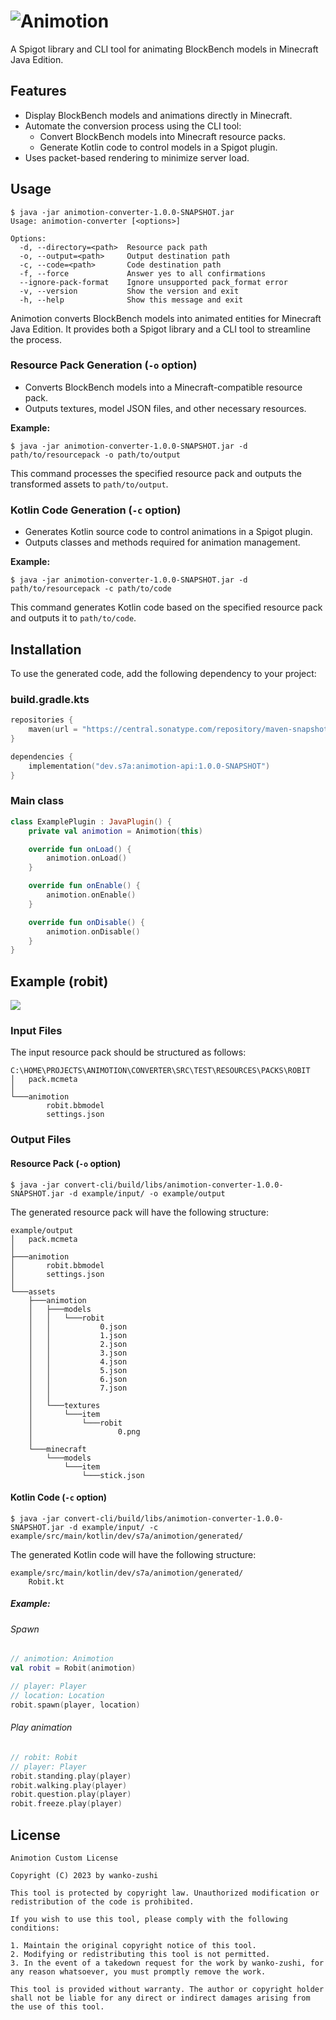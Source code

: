 # ![Animotion](assets/banner.png)

A Spigot library and CLI tool for animating BlockBench models in Minecraft Java Edition.

## Features

- Display BlockBench models and animations directly in Minecraft.
- Automate the conversion process using the CLI tool:
    - Convert BlockBench models into Minecraft resource packs.
    - Generate Kotlin code to control models in a Spigot plugin.
- Uses packet-based rendering to minimize server load.

## Usage

```shell
$ java -jar animotion-converter-1.0.0-SNAPSHOT.jar
Usage: animotion-converter [<options>]

Options:
  -d, --directory=<path>  Resource pack path
  -o, --output=<path>     Output destination path
  -c, --code=<path>       Code destination path
  -f, --force             Answer yes to all confirmations
  --ignore-pack-format    Ignore unsupported pack_format error
  -v, --version           Show the version and exit
  -h, --help              Show this message and exit
```

Animotion converts BlockBench models into animated entities for Minecraft Java Edition. It provides both a Spigot library and a CLI tool to streamline the process.

### Resource Pack Generation (`-o` option)

- Converts BlockBench models into a Minecraft-compatible resource pack.
- Outputs textures, model JSON files, and other necessary resources.

**Example:**

```shell
$ java -jar animotion-converter-1.0.0-SNAPSHOT.jar -d path/to/resourcepack -o path/to/output
```

This command processes the specified resource pack and outputs the transformed assets to `path/to/output`.

### Kotlin Code Generation (`-c` option)

- Generates Kotlin source code to control animations in a Spigot plugin.
- Outputs classes and methods required for animation management.

**Example:**

```shell
$ java -jar animotion-converter-1.0.0-SNAPSHOT.jar -d path/to/resourcepack -c path/to/code
```

This command generates Kotlin code based on the specified resource pack and outputs it to `path/to/code`.

## Installation

To use the generated code, add the following dependency to your project:

### build.gradle.kts

```kotlin
repositories {
    maven(url = "https://central.sonatype.com/repository/maven-snapshots/")
}

dependencies {
    implementation("dev.s7a:animotion-api:1.0.0-SNAPSHOT")
}
```

### Main class

```kotlin
class ExamplePlugin : JavaPlugin() {
    private val animotion = Animotion(this)

    override fun onLoad() {
        animotion.onLoad()
    }

    override fun onEnable() {
        animotion.onEnable()
    }

    override fun onDisable() {
        animotion.onDisable()
    }
}
```

## Example (robit)

![](assets/example.png)

### Input Files

The input resource pack should be structured as follows:

```
C:\HOME\PROJECTS\ANIMOTION\CONVERTER\SRC\TEST\RESOURCES\PACKS\ROBIT
│   pack.mcmeta
│   
└───animotion
        robit.bbmodel
        settings.json
```

### Output Files

#### Resource Pack (`-o` option)

```shell
$ java -jar convert-cli/build/libs/animotion-converter-1.0.0-SNAPSHOT.jar -d example/input/ -o example/output
```

The generated resource pack will have the following structure:

```
example/output
│   pack.mcmeta
│   
├───animotion
│       robit.bbmodel
│       settings.json
│       
└───assets
    ├───animotion
    │   ├───models
    │   │   └───robit
    │   │           0.json
    │   │           1.json
    │   │           2.json
    │   │           3.json
    │   │           4.json
    │   │           5.json
    │   │           6.json
    │   │           7.json
    │   │
    │   └───textures
    │       └───item
    │           └───robit
    │                   0.png
    │
    └───minecraft
        └───models
            └───item
                └───stick.json
```

#### Kotlin Code (`-c` option)

```shell
$ java -jar convert-cli/build/libs/animotion-converter-1.0.0-SNAPSHOT.jar -d example/input/ -c example/src/main/kotlin/dev/s7a/animotion/generated/
```

The generated Kotlin code will have the following structure:

```
example/src/main/kotlin/dev/s7a/animotion/generated/
    Robit.kt
```

##### Example:

###### Spawn

```kotlin
// animotion: Animotion
val robit = Robit(animotion)

// player: Player
// location: Location
robit.spawn(player, location)
```

###### Play animation

```kotlin
// robit: Robit
// player: Player
robit.standing.play(player)
robit.walking.play(player)
robit.question.play(player)
robit.freeze.play(player)
```

## License

```
Animotion Custom License

Copyright (C) 2023 by wanko-zushi

This tool is protected by copyright law. Unauthorized modification or redistribution of the code is prohibited.

If you wish to use this tool, please comply with the following conditions:

1. Maintain the original copyright notice of this tool.
2. Modifying or redistributing this tool is not permitted.
3. In the event of a takedown request for the work by wanko-zushi, for any reason whatsoever, you must promptly remove the work.

This tool is provided without warranty. The author or copyright holder shall not be liable for any direct or indirect damages arising from the use of this tool.
```
